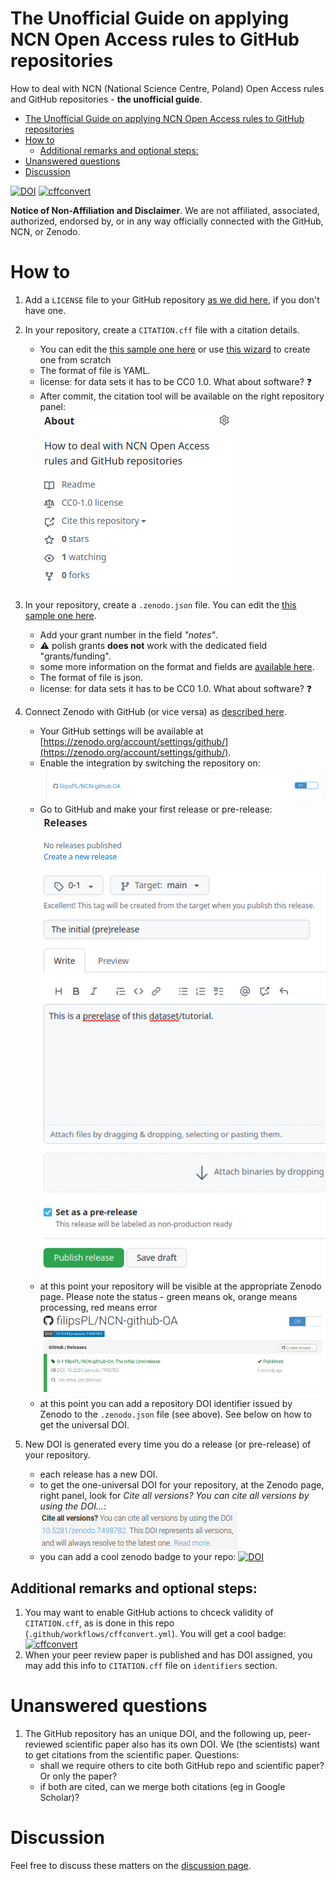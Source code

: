 The Unofficial Guide on applying NCN Open Access rules to GitHub repositories
======

How to deal with NCN (National Science Centre, Poland) Open Access rules and GitHub repositories - **the unofficial guide**.


- [The Unofficial Guide on applying NCN Open Access rules to GitHub repositories](#the-unofficial-guide-on-applying-ncn-open-access-rules-to-github-repositories)
- [How to](#how-to)
  - [Additional remarks and optional steps:](#additional-remarks-and-optional-steps)
- [Unanswered questions](#unanswered-questions)
- [Discussion](#discussion)



[![DOI](https://zenodo.org/badge/584345819.svg)](https://zenodo.org/badge/latestdoi/584345819) [![cffconvert](https://github.com/filipsPL/NCN-github-OA/actions/workflows/cffconvert.yml/badge.svg)](https://github.com/filipsPL/NCN-github-OA/actions/workflows/cffconvert.yml)


**Notice of Non-Affiliation and Disclaimer**. We are not affiliated, associated, authorized, endorsed by, or in any way officially connected with the GitHub, NCN, or Zenodo.



# How to

1. Add a `LICENSE` file to your GitHub repository [as we did here](LICENSE), if you don't have one.

1. In your repository, create a `CITATION.cff` file with a citation details.
    - You can edit the [this sample one here](CITATION.cff) or use [this wizard](https://citation-file-format.github.io/cff-initializer-javascript) to create one from scratch
    - The format of file is YAML.
    - license: for data sets it has to be CC0 1.0. What about software? :question:
    - After commit, the citation tool will be available on the right repository panel:<br />
![](obrazki/image-2023-01-02-11-42-28.png)

1. In your repository, create a `.zenodo.json` file. You can edit the [this sample one here](.zenodo.json).
   - Add your grant number in the field *"notes"*.
   - :warning: polish grants **does not** work with the dedicated field "grants/funding".
   - some more information on the format and fields are [available here](https://developers.zenodo.org/#introduction).
   - The format of file is json.
   - license: for data sets it has to be CC0 1.0. What about software? :question:

1. Connect Zenodo with GitHub (or vice versa) as [described here](https://docs.github.com/en/repositories/archiving-a-github-repository/referencing-and-citing-content).
   - Your GitHub settings will be available at [https://zenodo.org/account/settings/github/](https://zenodo.org/account/settings/github/).
   - Enable the integration by switching the repository on:<br />
![](obrazki/image-2023-01-02-11-50-58.png)
   - Go to GitHub and make your first release or pre-release:<br />
![](obrazki/image-2023-01-02-11-52-51.png)<br />
![](obrazki/image-2023-01-02-11-54-11.png)
   - at this point your repository will be visible at the appropriate Zenodo page. Please note the status - green means ok, orange means processing, red means error<br />
![](obrazki/image-2023-01-02-11-55-57.png)
   - at this point you can add a repository DOI identifier issued by Zenodo to the `.zenodo.json` file (see above). See below on how to get the universal DOI.

2. New DOI is generated every time you do a release (or pre-release) of your repository.
   - each release has a new DOI.
   - to get the one-universal DOI for your repository, at the Zenodo page, right panel, look for *Cite all versions? You can cite all versions by using the DOI...*:<br />
![](obrazki/image-2023-01-02-12-07-39.png)
   - you can add a cool zenodo badge to your repo:
  [![DOI](https://zenodo.org/badge/584345819.svg)](https://zenodo.org/badge/latestdoi/584345819)


## Additional remarks and optional steps:

1. You may want to enable GitHub actions to chceck validity of `CITATION.cff`, as is done in this repo (`.github/workflows/cffconvert.yml`). You will get a cool badge: [![cffconvert](https://github.com/filipsPL/NCN-github-OA/actions/workflows/cffconvert.yml/badge.svg)](https://github.com/filipsPL/NCN-github-OA/actions/workflows/cffconvert.yml)
1. When your peer review paper is published and has DOI assigned, you may add this info to `CITATION.cff` file on `identifiers` section.

# Unanswered questions

1. The GitHub repository has an unique DOI, and the following up, peer-reviewed scientific paper also has its own DOI. We (the scientists) want to get citations from the scientific paper. Questions:
   - shall we require others to cite both GitHub repo and scientific paper? Or only the paper?
   - if both are cited, can we merge both citations (eg in Google Scholar)?

# Discussion

Feel free to discuss these matters on the [discussion page](https://github.com/filipsPL/NCN-github-OA/discussions).
